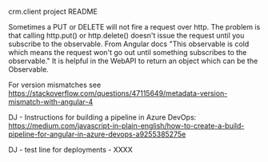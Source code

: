 crm.client project README

Sometimes a PUT or DELETE will not fire a request over http.  The problem is that calling http.put() or http.delete() doesn't issue the request until you subscribe to the observable.  From Angular docs "This observable is cold which means the request won't go out until something subscribes to the observable."  It is helpful in the WebAPI to return an object which can be the Observable.

For version mismatches see https://stackoverflow.com/questions/47115649/metadata-version-mismatch-with-angular-4

DJ - Instructions for building a pipeline in Azure DevOps:
https://medium.com/javascript-in-plain-english/how-to-create-a-build-pipeline-for-angular-in-azure-devops-a9255385275e

DJ - test line for deployments - XXXX
